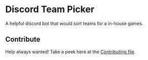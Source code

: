 # Discord Team Picker
A helpful discord bot that would sort teams for a in-house games.

## Contribute

Help always wanted! Take a peek here at the [Contributing file](CONTRIBUTING.md).